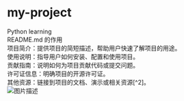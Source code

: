 # my-project
Python learning<br>
README.md 的作用<br>
项目简介：提供项目的简短描述，帮助用户快速了解项目的用途。<br>
使用说明：指导用户如何安装、配置和使用项目。<br>
贡献指南：说明如何为项目贡献代码或提交问题。<br>
许可证信息：明确项目的开源许可证。<br>
其他资源：链接到项目的文档、演示或相关资源[^2]。<br>
![图片描述](C:\Users\zouzheng\Desktop\ci\kunkun.png)<br>
